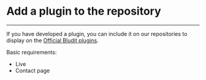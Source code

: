 # Add a plugin to the repository
<!-- Position: 1 -->
---
If you have developed a plugin, you can include it on our repositories to display on the [Official Bludit plugins](https://plugins.bludit.com/).

Basic requirements:

- Live
- Contact page
